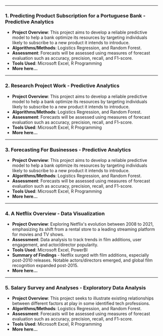 
---
### 1. Predicting Product Subscription for a Portuguese Bank - Predictive Analytics
- **Project Overview**: This project aims to develop a reliable predictive model to help a bank optimize its resources by targeting individuals likely to subscribe to a new product it intends to introduce.
- **Algorithms/Methods**: Logistics Regression, and Random Forest.
- **Assessment**: Forecasts will be assessed using measures of forecast evaluation such as accuracy, precision, recall, and F1-score.
- **Tools Used**: Microsoft Excel, R Programming
- **More here...**


---
### 2. Research Project Work - Predictive Analytics
- **Project Overview**: This project aims to develop a reliable predictive model to help a bank optimize its resources by targeting individuals likely to subscribe to a new product it intends to introduce.
- **Algorithms/Methods**: Logistics Regression, and Random Forest.
- **Assessment**: Forecasts will be assessed using measures of forecast evaluation such as accuracy, precision, recall, and F1-score.
- **Tools Used**: Microsoft Excel, R Programming
- **More here...**


---
### 3. Forecasting For Businesses - Predictive Analytics
- **Project Overview**: This project aims to develop a reliable predictive model to help a bank optimize its resources by targeting individuals likely to subscribe to a new product it intends to introduce.
- **Algorithms/Methods**: Logistics Regression, and Random Forest.
- **Assessment**: Forecasts will be assessed using measures of forecast evaluation such as accuracy, precision, recall, and F1-score.
- **Tools Used**: Microsoft Excel, R Programming
- **More here...**


---
### 4. A Netflix Overview - Data Visualization
- **Project Overview**: Exploring Netflix's evolution between 2008 to 2021, emphasizing its shift from a rental store to a leading streaming platform for movies and TV shows.
- **Assessment**: Data analysis to track trends in film additions, user engagement, and actor/director popularity.
- **Tools Used**: Microsoft Excel, PowerBI
- **Summary of Findings** - Netflix surged with film additions, especially post-2010 releases. Notable actors/directors emerged, and global film recognition expanded post-2015.
- **More here...**


---
### 5. Salary Survey and Analyses - Exploratory Data Analysis
- **Project Overview**: This project seeks to illustrate existing relationships between different factors at play in some identified tech professions.
- **Algorithms/Methods**: Logistics Regression, and Random Forest.
- **Assessment**: Forecasts will be assessed using measures of forecast evaluation such as accuracy, precision, recall, and F1-score.
- **Tools Used**: Microsoft Excel, R Programming
- **More here...**






